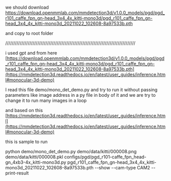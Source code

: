 
we should download 
https://download.openmmlab.com/mmdetection3d/v1.0.0_models/pgd/pgd_r101_caffe_fpn_gn-head_3x4_4x_kitti-mono3d/pgd_r101_caffe_fpn_gn-head_3x4_4x_kitti-mono3d_20211022_102608-8a97533b.pth

and copy to root folder 

/////////////////////////////////////////////////////////////////////////////////


i used gpt and 
from here 
[https://download.openmmlab.com/mmdetection3d/v1.0.0_models/pgd/pgd_r101_caffe_fpn_gn-head_3x4_4x_kitti-mono3d/pgd_r101_caffe_fpn_gn-head_3x4_4x_kitti-mono3d_20211022_102608-8a97533b.pth](https://mmdetection3d.readthedocs.io/en/latest/user_guides/inference.html#monocular-3d-demo)

I read this file demo/mono_det_demo.py and try to run it without passing parameters like image address in a py file in body of it
and we are try to change it to run many images in a loop  


and based on this 
[https://mmdetection3d.readthedocs.io/en/latest/user_guides/inference.html](https://mmdetection3d.readthedocs.io/en/latest/user_guides/inference.html#monocular-3d-demo)



this is sample to run

python demo/mono_det_demo.py demo/data/kitti/000008.png demo/data/kitti/000008.pkl  configs/pgd/pgd_r101-caffe_fpn_head-gn_4xb3-4x_kitti-mono3d.py pgd_r101_caffe_fpn_gn-head_3x4_4x_kitti-mono3d_20211022_102608-8a97533b.pth  --show --cam-type CAM2 --print-result

